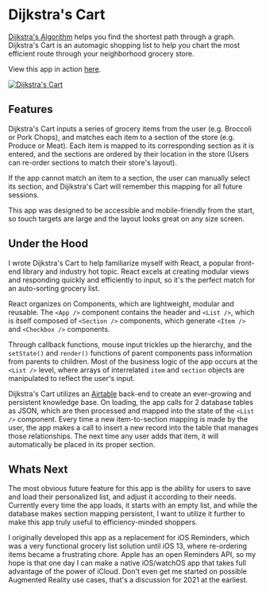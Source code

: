 # Dijkstra's Cart

[Dijkstra's Algorithm](https://en.wikipedia.org/wiki/Dijkstra%27s_algorithm) helps you find the shortest path through a graph. Dijkstra's Cart is an automagic shopping list to help you chart the most efficient route through your neighborhood grocery store.

View this app in action [here](https://dijikstras-cart.netlify.com/).

[![Dijkstra's Cart](assets/images/dijkstrascart.png)](https://dijikstras-cart.netlify.com/)

## Features

Dijkstra's Cart inputs a series of grocery items from the user (e.g. Broccoli or Pork Chops), and matches each item to a section of the store (e.g. Produce or Meat). Each item is mapped to its corresponding section as it is entered, and the sections are ordered by their location in the store (Users can re-order sections to match their store's layout).

If the app cannot match an item to a section, the user can manually select its section, and Dijikstra's Cart will remember this mapping for all future sessions.

This app was designed to be accessible and mobile-friendly from the start, so touch targets are large and the layout looks great on any size screen.

## Under the Hood

I wrote Dijkstra's Cart to help familiarize myself with React, a popular front-end library and industry hot topic. React excels at creating modular views and responding quickly and efficiently to input, so it's the perfect match for an auto-sorting grocery list.

React organizes on Components, which are lightweight, modular and reusable. The `<App />` component contains the header and `<List />`, which is itself composed of `<Section />` components, which generate `<Item />` and `<Checkbox />` components.

Through callback functions, mouse input trickles up the hierarchy, and the `setState()` and `render()` functions of parent components pass information from parents to children. Most of the business logic of the app occurs at the `<List />` level, where arrays of interrelated `item` and `section` objects are manipulated to reflect the user's input.

Dijkstra's Cart utilizes an [Airtable](https://airtable.com) back-end to create an ever-growing and persistent knowledge base. On loading, the app calls for 2 database tables as JSON, which are then processed and mapped into the state of the `<List />` component. Every time a new item-to-section mapping is made by the user, the app makes a call to insert a new record into the table that manages those relationships. The next time any user adds that item, it will automatically be placed in its proper section.

## Whats Next

The most obvious future feature for this app is the ability for users to save and load their personalized list, and adjust it according to their needs. Currently every time the app loads, it starts with an empty list, and while the database makes section mapping persistent, I want to utilize it further to make this app truly useful to efficiency-minded shoppers.

I originally developed this app as a replacement for iOS Reminders, which was a very functional grocery list solution until iOS 13, where re-ordering items became a frustrating chore. Apple has an open Reminders API, so my hope is that one day I can make a native iOS/watchOS app that takes full advantage of the power of iCloud. Don't even get me started on possible Augmented Reality use cases, that's a discussion for 2021 at the earliest.

